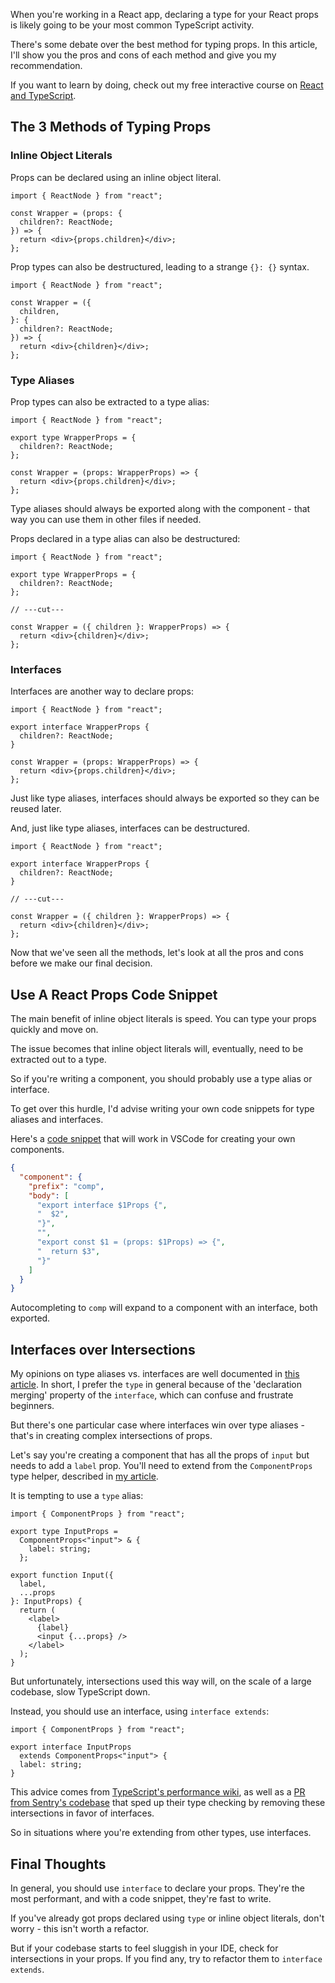 When you're working in a React app, declaring a type for your React props is likely going to be your most common TypeScript activity.

There's some debate over the best method for typing props. In this article, I'll show you the pros and cons of each method and give you my recommendation.

If you want to learn by doing, check out my free interactive course on [React and TypeScript](/tutorials/react-with-typescript/components/ensure-props-are-present-and-defined).

## The 3 Methods of Typing Props

### Inline Object Literals

Props can be declared using an inline object literal.

```tsx twoslash
import { ReactNode } from "react";

const Wrapper = (props: {
  children?: ReactNode;
}) => {
  return <div>{props.children}</div>;
};
```

Prop types can also be destructured, leading to a strange `{}: {}` syntax.

```tsx twoslash
import { ReactNode } from "react";

const Wrapper = ({
  children,
}: {
  children?: ReactNode;
}) => {
  return <div>{children}</div>;
};
```

### Type Aliases

Prop types can also be extracted to a type alias:

```tsx twoslash
import { ReactNode } from "react";

export type WrapperProps = {
  children?: ReactNode;
};

const Wrapper = (props: WrapperProps) => {
  return <div>{props.children}</div>;
};
```

Type aliases should always be exported along with the component - that way you can use them in other files if needed.

Props declared in a type alias can also be destructured:

```tsx twoslash
import { ReactNode } from "react";

export type WrapperProps = {
  children?: ReactNode;
};

// ---cut---

const Wrapper = ({ children }: WrapperProps) => {
  return <div>{children}</div>;
};
```

### Interfaces

Interfaces are another way to declare props:

```tsx twoslash
import { ReactNode } from "react";

export interface WrapperProps {
  children?: ReactNode;
}

const Wrapper = (props: WrapperProps) => {
  return <div>{props.children}</div>;
};
```

Just like type aliases, interfaces should always be exported so they can be reused later.

And, just like type aliases, interfaces can be destructured.

```tsx twoslash
import { ReactNode } from "react";

export interface WrapperProps {
  children?: ReactNode;
}

// ---cut---

const Wrapper = ({ children }: WrapperProps) => {
  return <div>{children}</div>;
};
```

Now that we've seen all the methods, let's look at all the pros and cons before we make our final decision.

## Use A React Props Code Snippet

The main benefit of inline object literals is speed. You can type your props quickly and move on.

The issue becomes that inline object literals will, eventually, need to be extracted out to a type.

So if you're writing a component, you should probably use a type alias or interface.

To get over this hurdle, I'd advise writing your own code snippets for type aliases and interfaces.

Here's a [code snippet](https://code.visualstudio.com/docs/editor/userdefinedsnippets) that will work in VSCode for creating your own components.

```json
{
  "component": {
    "prefix": "comp",
    "body": [
      "export interface $1Props {",
      "  $2",
      "}",
      "",
      "export const $1 = (props: $1Props) => {",
      "  return $3",
      "}"
    ]
  }
}
```

Autocompleting to `comp` will expand to a component with an interface, both exported.

## Interfaces over Intersections

My opinions on type aliases vs. interfaces are well documented in [this article](https://www.totaltypescript.com/type-vs-interface-which-should-you-use). In short, I prefer the `type` in general because of the 'declaration merging' property of the `interface`, which can confuse and frustrate beginners.

But there's one particular case where interfaces win over type aliases - that's in creating complex intersections of props.

Let's say you're creating a component that has all the props of `input` but needs to add a `label` prop. You'll need to extend from the `ComponentProps` type helper, described in [my article](https://www.totaltypescript.com/react-component-props-type-helper).

It is tempting to use a `type` alias:

```tsx twoslash
import { ComponentProps } from "react";

export type InputProps =
  ComponentProps<"input"> & {
    label: string;
  };

export function Input({
  label,
  ...props
}: InputProps) {
  return (
    <label>
      {label}
      <input {...props} />
    </label>
  );
}
```

But unfortunately, intersections used this way will, on the scale of a large codebase, slow TypeScript down.

Instead, you should use an interface, using `interface extends`:

```tsx twoslash
import { ComponentProps } from "react";

export interface InputProps
  extends ComponentProps<"input"> {
  label: string;
}
```

This advice comes from [TypeScript's performance wiki](https://github.com/microsoft/TypeScript/wiki/Performance), as well as a [PR from Sentry's codebase](https://github.com/getsentry/sentry/pull/30847/files) that sped up their type checking by removing these intersections in favor of interfaces.

So in situations where you're extending from other types, use interfaces.

## Final Thoughts

In general, you should use `interface` to declare your props. They're the most performant, and with a code snippet, they're fast to write.

If you've already got props declared using `type` or inline object literals, don't worry - this isn't worth a refactor.

But if your codebase starts to feel sluggish in your IDE, check for intersections in your props. If you find any, try to refactor them to `interface extends`.
